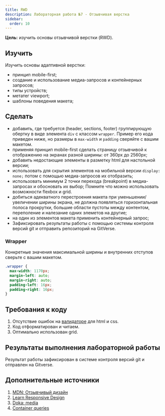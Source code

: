 ```yaml
---
title: RWD
description: Лабораторная работа №7 - Отзывчивая верстка
sidebar:
  order: 10
---
```


**Цель:** изучить основы отзывчивой верстки (RWD).

## Изучить

Изучить основы адаптивной верстки:

- принцип mobile-first;
- создание и использование медиа-запросов и контейнерных запросов;
- типы устройств;
- метатег viewport;
- шаблоны поведения макета;

## Сделать

- добавить, где требуется (header, sections, footer) группирующую обертку в виде элемента `div` с классом `wrapper`. Пример его кода приведен ниже, но размеры в `max-width` и `padding` сверяйте с вашим макетом.
- применяя принцип mobile-first сделать страницу отзывчивой к отображению на экранах разной ширины: от 360px до 2560px;
- добавить недостающие элементы в разметку html для настольной версии;
- использовать для скрытия элементов на мобильной версии `display: none;` потом с помощью медиа-запросов их отобразить;
- использовать минимум 2 точки перехода (breakpoint) в медиа-запросах и обосновать их выбор; Помните что можно использовать возможности flexbox и grid.
- добиться адекватного перестроения макета при уменьшении/увеличении ширины экрана, не должна появляться горизонтальная полоса прокрутки, большие области пустоты между контентом, переполение и налезание одних элеметов на другие;
- на один из элементов макета применить контейнерный запрос;
- Зафиксировать результаты работы с помощью системы контроля версий git и отправить репозиторий на GitVerse.

### Wrapper

Конкретные значения максимальной ширины и внутренних отступов сверьте с вашим макетом.

```css
.wrapper {
  max-width: 1170px;
  margin-left: auto;
  margin-right: auto;
  padding-left: 16px;
  padding-right: 16px;
}
```

## Требования к коду

1. Отсутствие ошибок на [валидаторе](https://validator.w3.org/) для html и css.
1. Код отформатирован и читаем.
1. Оптимально использован grid.

## Результаты выполнения лабораторной работы

Результат работы зафиксирован в системе контроля версий git и отправлен на Gitverse.

## Дополнительные источники

1. [MDN: Отзывчивый дизайн](https://developer.mozilla.org/ru/docs/Learn/CSS/CSS_layout/Responsive_Design)
1. [ Learn Responsive Design](https://web.dev/learn/design)
1. [Doka: media](https://doka.guide/css/media/)
1. [Container queries](https://web.dev/learn/css/container-queries/)